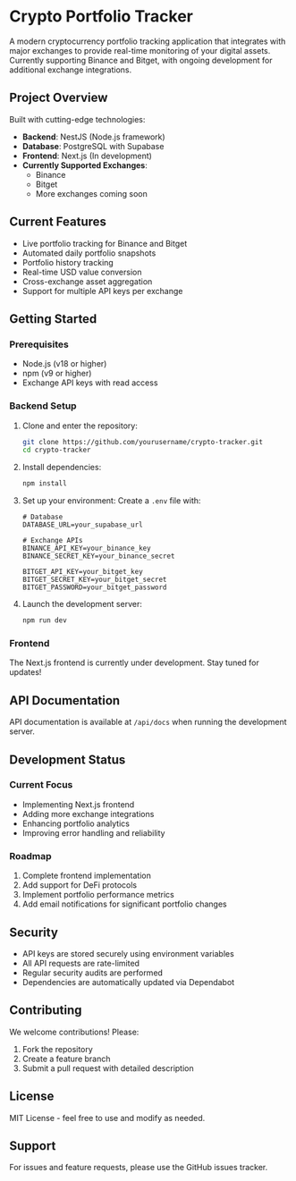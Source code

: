 # Crypto Portfolio Tracker

A modern cryptocurrency portfolio tracking application that integrates with major exchanges to provide real-time monitoring of your digital assets. Currently supporting Binance and Bitget, with ongoing development for additional exchange integrations.

## Project Overview

Built with cutting-edge technologies:

- **Backend**: NestJS (Node.js framework)
- **Database**: PostgreSQL with Supabase
- **Frontend**: Next.js (In development)
- **Currently Supported Exchanges**: 
  - Binance
  - Bitget
  - More exchanges coming soon

## Current Features

- Live portfolio tracking for Binance and Bitget
- Automated daily portfolio snapshots
- Portfolio history tracking
- Real-time USD value conversion
- Cross-exchange asset aggregation
- Support for multiple API keys per exchange

## Getting Started

### Prerequisites

- Node.js (v18 or higher)
- npm (v9 or higher)
- Exchange API keys with read access

### Backend Setup

1. Clone and enter the repository:
   ```bash
   git clone https://github.com/yourusername/crypto-tracker.git
   cd crypto-tracker
   ```

2. Install dependencies:
   ```bash
   npm install
   ```

3. Set up your environment:
   Create a `.env` file with:
   ```env
   # Database
   DATABASE_URL=your_supabase_url
   
   # Exchange APIs
   BINANCE_API_KEY=your_binance_key
   BINANCE_SECRET_KEY=your_binance_secret
   
   BITGET_API_KEY=your_bitget_key
   BITGET_SECRET_KEY=your_bitget_secret
   BITGET_PASSWORD=your_bitget_password
   ```

4. Launch the development server:
   ```bash
   npm run dev
   ```

### Frontend

The Next.js frontend is currently under development. Stay tuned for updates!

## API Documentation

API documentation is available at `/api/docs` when running the development server.

## Development Status

### Current Focus

- Implementing Next.js frontend
- Adding more exchange integrations
- Enhancing portfolio analytics
- Improving error handling and reliability

### Roadmap

1. Complete frontend implementation
2. Add support for DeFi protocols
3. Implement portfolio performance metrics
4. Add email notifications for significant portfolio changes

## Security

- API keys are stored securely using environment variables
- All API requests are rate-limited
- Regular security audits are performed
- Dependencies are automatically updated via Dependabot

## Contributing

We welcome contributions! Please:

1. Fork the repository
2. Create a feature branch
3. Submit a pull request with detailed description

## License

MIT License - feel free to use and modify as needed.

## Support

For issues and feature requests, please use the GitHub issues tracker.
